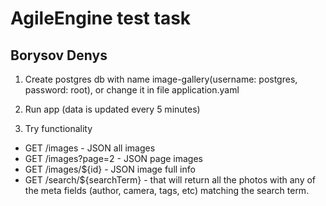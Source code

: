 # AgileEngine test task
## Borysov Denys

1. Create postgres db with name image-gallery(username: postgres, password: root), 
or change it in file application.yaml

2. Run app (data is updated every 5 minutes)

3. Try functionality 

- GET /images - JSON all images
- GET /images?page=2 - JSON page images
- GET /images/${id} - JSON image full info
- GET /search/${searchTerm} - that will return all the photos with 
any of the meta fields (author, camera, tags, etc) matching the search term.
